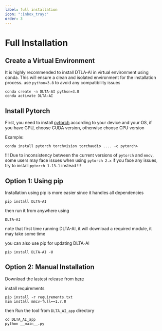 ```yaml
---
label: full installation
icon: ":inbox_tray:"
order: 3
---
```


# Full Installation
## Create a Virtual Environment
It is highly recommended to install DTLA-AI in virtual environment using conda. This will ensure a clean and isolated environment for the installation process. use `python=3.8` to avoid any compatibility issues
```
conda create -n DLTA-AI python=3.8
conda activate DLTA-AI
```


## Install Pytorch

First, you need to install [pytorch](https://pytorch.org/get-started/locally/) according to your device and your OS, if you have GPU, choose CUDA version, otherwise choose CPU version

Example:
```
conda install pytorch torchvision torchaudio .... -c pytorch>
```

!!!
Due to inconsistency between the current versions of `pytorch` and `mmcv`, some users may face issues when using `pytorch 2.x`
if you face any issues, try to install `pytorch 1.13.1` instead
!!!

## Option 1: Using pip
Installation using pip is more easier since it handles all dependencies
```
pip install DLTA-AI
```
then run it from anywhere using
```
DLTA-AI
```
note that first time running DLTA-AI, it will download a required module, it may take some time

you can also use pip for updating DLTA-AI
```
pip install DLTA-AI -U
```



## Option 2: Manual Installation
Download the lastest release from [here](https://github.com/0ssamaak0/DLTA-AI/releases)

install requirements

```
pip install -r requirements.txt
mim install mmcv-full==1.7.0
```
then 
Run the tool from `DLTA_AI_app` directory
```
cd DLTA_AI_app
python __main__.py
```






